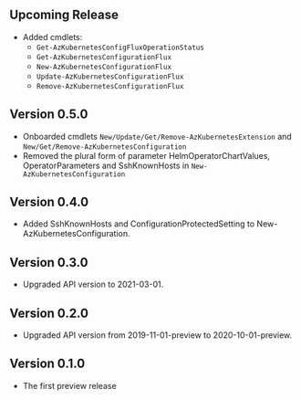 <!--
    Please leave this section at the top of the change log.

    Changes for the upcoming release should go under the section titled "Upcoming Release", and should adhere to the following format:

    ## Upcoming Release
    * Overview of change #1
        - Additional information about change #1
    * Overview of change #2
        - Additional information about change #2
        - Additional information about change #2
    * Overview of change #3
    * Overview of change #4
        - Additional information about change #4

    ## YYYY.MM.DD - Version X.Y.Z (Previous Release)
    * Overview of change #1
        - Additional information about change #1
-->
## Upcoming Release
 * Added cmdlets:
   * `Get-AzKubernetesConfigFluxOperationStatus`
   * `Get-AzKubernetesConfigurationFlux`
   * `New-AzKubernetesConfigurationFlux`
   * `Update-AzKubernetesConfigurationFlux`
   * `Remove-AzKubernetesConfigurationFlux`

## Version 0.5.0
* Onboarded cmdlets `New/Update/Get/Remove-AzKubernetesExtension` and `New/Get/Remove-AzKubernetesConfiguration`
* Removed the plural form of parameter HelmOperatorChartValues, OperatorParameters and SshKnownHosts in `New-AzKubernetesConfiguration`

## Version 0.4.0
* Added SshKnownHosts and ConfigurationProtectedSetting to New-AzKubernetesConfiguration.

## Version 0.3.0
* Upgraded API version to 2021-03-01.

## Version 0.2.0
* Upgraded API version from 2019-11-01-preview to 2020-10-01-preview.

## Version 0.1.0
* The first preview release

